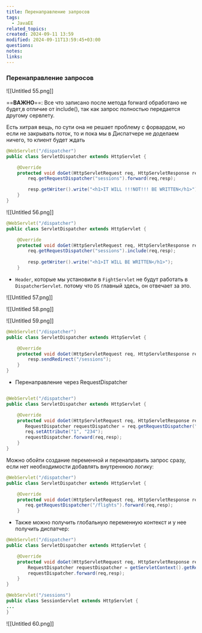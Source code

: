 ```yaml
---
title: Перенаправление запросов
tags:
  - JavaEE
related_topics: 
created: 2024-09-11 13:59
modified: 2024-09-11T13:59:45+03:00
questions: 
notes: 
links: 
---
```

### Перенаправление запросов

![[Untitled 55.png]]

==**ВАЖНО**==: Все что записано после метода forward обработано не будет,в отличие от include(), так как запрос полностью передается другому сервлету.

Есть хитрая вещь, по сути она не решает проблему с форвардом, но если не закрывать поток, то и пока мы в Диспатчере не доделаем ничего, то клиент будет ждать

```Java
@WebServlet("/dispatcher")
public class ServletDispatcher extends HttpServlet {

    @Override
    protected void doGet(HttpServletRequest req, HttpServletResponse resp) throws ServletException, IOException {
        req.getRequestDispatcher("sessions").forward(req,resp);

        resp.getWriter().write("<h1>IT WILL !!!NOT!!! BE WRITTEN</h1>");
    }
}
```

![[Untitled 56.png]]

```Java
@WebServlet("/dispatcher")
public class ServletDispatcher extends HttpServlet {

    @Override
    protected void doGet(HttpServletRequest req, HttpServletResponse resp) throws ServletException, IOException {
        req.getRequestDispatcher("sessions").include(req,resp);
        
        resp.getWriter().write("<h1>IT WILL BE WRITTEN</h1>");
    }
```

- `Header`, которые мы установили в `FightServlet` не будут работать в `DispatcherServlet`. потому что `DS` главный здесь, он отвечает за это.

  

![[Untitled 57.png]]

![[Untitled 58.png]]

![[Untitled 59.png]]

```Java
@WebServlet("/dispatcher")
public class ServletDispatcher extends HttpServlet {

    @Override
    protected void doGet(HttpServletRequest req, HttpServletResponse resp) throws ServletException, IOException {
        resp.sendRedirect("/sessions");
    }
}
```

- Перенаправление через RequestDispatcher

```Java

@WebServlet("/dispatcher")
public class ServletDispatcher extends HttpServlet {

    @Override
    protected void doGet(HttpServletRequest req, HttpServletResponse resp) throws ServletException, IOException {
       RequestDispatcher requestDispatcher = req.getRequestDispatcher("/flights");
       req.setAttribute("1", "234");
       requestDispatcher.forward(req,resp);
    }
}
```

Можно обойти создание переменной и перенаправить запрос сразу, если нет необходимости добавлять внутреннюю логику:

```Java
@WebServlet("/dispatcher")
public class ServletDispatcher extends HttpServlet {

    @Override
    protected void doGet(HttpServletRequest req, HttpServletResponse resp) throws ServletException, IOException {
       req.getRequestDispatcher("/flights").forward(req,resp);
    }
```

- Также можно получить глобальную переменную контекст и у нее получить диспатчер:

```Java
@WebServlet("/dispatcher")
public class ServletDispatcher extends HttpServlet {

    @Override
    protected void doGet(HttpServletRequest req, HttpServletResponse resp) throws ServletException, IOException {
        RequestDispatcher requestDispatcher = getServletContext().getRequestDispatcher("/sessions");
        requestDispatcher.forward(req,resp);
    }
}

@WebServlet("/sessions")
public class SessionServlet extends HttpServlet {
...
}
```

![[Untitled 60.png]]
